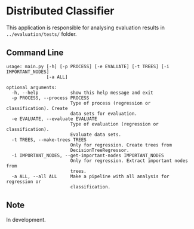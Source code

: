 # Distributed Classifier
This application is responsible for analysing evaluation results in `../evaluation/tests/` folder. 

## Command Line
```
usage: main.py [-h] [-p PROCESS] [-e EVALUATE] [-t TREES] [-i IMPORTANT_NODES]
               [-a ALL]

optional arguments:
  -h, --help            show this help message and exit
  -p PROCESS, --process PROCESS
                        Type of process (regression or classification). Create
                        data sets for evaluation.
  -e EVALUATE, --evaluate EVALUATE
                        Type of evaluation (regression or classification).
                        Evaluate data sets.
  -t TREES, --make-trees TREES
                        Only for regression. Create trees from
                        DecisionTreeRegressor.
  -i IMPORTANT_NODES, --get-important-nodes IMPORTANT_NODES
                        Only for regression. Extract important nodes from
                        trees.
  -a ALL, --all ALL     Make a pipeline with all analysis for regression or
                        classification.
```

## Note
In development.